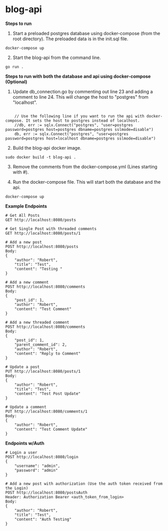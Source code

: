 # blog-api

**Steps to run**

1. Start a preloaded postgres database using docker-compose (from the root directory). The preloaded data is in the init.sql file.
```
docker-compose up
```

2. Start the blog-api from the command line.
```
go run .
```

**Steps to run with both the database and api using docker-compose (Optional)**

1. Update db_connection.go by commenting out line 23 and adding a comment to line 24. This will change the host to "postgres" from "localhost".
```

	// Use the following line if you want to run the api with docker-compose. It sets the host to postgres instead of localhost.
	//db, err := sqlx.Connect("postgres", "user=postgres password=postgres host=postgres dbname=postgres sslmode=disable")
	db, err := sqlx.Connect("postgres", "user=postgres password=postgres host=localhost dbname=postgres sslmode=disable")
```

2. Build the blog-api docker image.
```
sudo docker build -t blog-api .
```

3. Remove the comments from the docker-compose.yml (Lines starting with #).

4. Run the docker-compose file. This will start both the database and the api.
```
docker-compose up
```

**Example Endpoints**
```
# Get All Posts
GET http://localhost:8080/posts

# Get Single Post with threaded comments
GET http://localhost:8080/posts/1

# Add a new post
POST http://localhost:8080/posts
Body:
{
	"author": "Robert",
	"title": "Test",
	"content": "Testing "
}

# Add a new comment
POST http://localhost:8080/comments
Body:
{
	"post_id": 1,
	"author": "Robert",
	"content": "Test Comment"
}

# Add a new threaded comment
POST http://localhost:8080/comments
Body:
{
	"post_id": 1,
	"parent_comment_id": 2,
	"author": "Robert",
	"content": "Reply to Comment"
}

# Update a post
PUT http://localhost:8080/posts/1
Body:
{
	"author": "Robert",
	"title": "Test",
	"content": "Test Post Update"
}

# Update a comment
PUT http://localhost:8080/comments/1
Body:
{
	"author": "Robert",
	"content": "Test Comment Update"
}
```

**Endpoints w/Auth**
```
# Login a user
POST http://localhost:8080/login
{
	"username": "admin",
	"password": "admin"
}

# Add a new post with authorization (Use the auth token received from the Login)
POST http://localhost:8080/postsAuth
Header: Authorization Bearer <auth_token_from_login>
Body:
{
	"author": "Robert",
	"title": "Test",
	"content": "Auth Testing"
}
```
